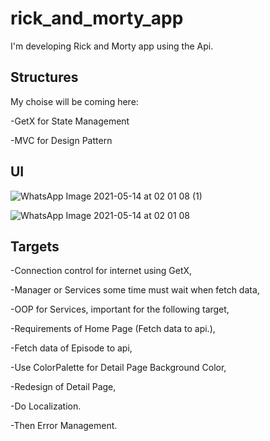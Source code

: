# rick_and_morty_app

I'm developing Rick and Morty app using the Api.

## Structures

My choise will be coming here:

-GetX for State Management

-MVC for Design Pattern

## UI

![WhatsApp Image 2021-05-14 at 02 01 08 (1)](https://user-images.githubusercontent.com/50531805/118198032-cf1f7880-b458-11eb-99e4-bcfa61e78ba3.jpeg)

![WhatsApp Image 2021-05-14 at 02 01 08](https://user-images.githubusercontent.com/50531805/118198043-d34b9600-b458-11eb-8822-df38ac6a0774.jpeg)




## Targets

-Connection control for internet using GetX,

-Manager or Services some time must wait when fetch data,

-OOP for Services, important for the following target, 

-Requirements of Home Page (Fetch data to api.),

-Fetch data of Episode to api,

-Use ColorPalette for Detail Page Background Color,

-Redesign of Detail Page,

-Do Localization.

-Then Error Management.
